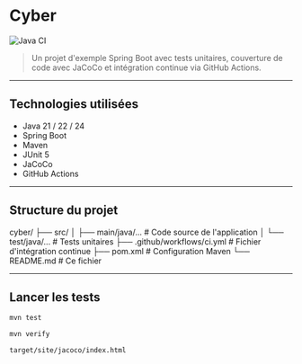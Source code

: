 # Cyber

![Java CI](https://github.com/DJILI-K/cyber/actions/workflows/ci.yml/badge.svg)

> Un projet d'exemple Spring Boot avec tests unitaires, couverture de code avec JaCoCo et intégration continue via GitHub Actions.

---

##  Technologies utilisées

- Java 21 / 22 / 24
- Spring Boot
- Maven
- JUnit 5
- JaCoCo
- GitHub Actions

---

##  Structure du projet
cyber/
├── src/
│ ├── main/java/... # Code source de l'application
│ └── test/java/... # Tests unitaires
├── .github/workflows/ci.yml # Fichier d'intégration continue
├── pom.xml # Configuration Maven
└── README.md # Ce fichier

---

##  Lancer les tests

```bash
mvn test

mvn verify

target/site/jacoco/index.html
